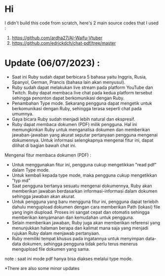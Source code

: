 # Hi
I didn't build this code from scratch, here's 2 main source codes that I used :
1. https://github.com/ardha27/AI-Waifu-Vtuber
2. https://github.com/edrickdch/chat-pdf/tree/master

# Update (06/07/2023) :
- Saat ini Ruby sudah dapat berbicara 5 bahasa yaitu Inggris, Rusia, Spanyol, German, Prancis (bahasa lain akan menyusul).
- Ruby sudah dapat melakukan live stream pada platform YouTube dan Twitch. Ruby dapat membaca live chat pada kedua platform tersebut sehingga penonton dapat berkomunikasi dengan Ruby.
- Penambahan Type mode. Sekarang pengguna dapat mengetik untuk berkomunikasi dengan Ruby, sehingga terasa seperti chat pada umumnya.
- Gaya bicara Ruby sudah menjadi lebih natural dan ekspresif. 
- Ruby dapat membaca dokumen (PDF) milik pengguna. Hal ini memungkinkan Ruby untuk menganalisa dokumen dan memberikan jawaban-jawaban yang akurat seputar pertanyaan pengguna mengenai dokumennya. Untuk informasi selengkapnya mengenai fitur ini, dapat dilihat di bagian bawah chat ini.


Mengenai fitur membaca dokumen (PDF) :
- Untuk menggunakan fitur ini, pengguna cukup mengetikkan "read pdf" dalam Type mode. 
- Untuk kembali kepada type mode, maka pengguna cukup mengetikkan "typ md"
- Saat pengguna bertanya sesuatu mengenai dokumennya, Ruby akan memberikan jawaban berdasarkan informasi-informasi dalam dokumen sehingga jawaban akan akurat.
- Untuk pengguna yang baru mengguna fitur ini, pengguna dapat terlebih dahulu mengupload dokumen dengan cara memberikan Path (lokasi) file yang ingin diupload. Proses ini sangat cepat dan otomatis sehingga memberikan kenyamanan dan kemudahan untuk pengguna.
- Selain memberikan jawaban, Ruby juga akan memberikan referensi yang menunjukkan halaman berapa dan kalimat mana saja yang menjadi rujukan Ruby dalam menjawab pertanyaan.
- Ruby memiliki tempat khusus pada ingatannya untuk menyimpan data-data dokumen, sehingga pengguna tidak perlu terus menerus mengupload file dokumen yang sama.

note : saat ini mode pdf hanya bisa diakses melalui type mode.

*There are also some minor updates
